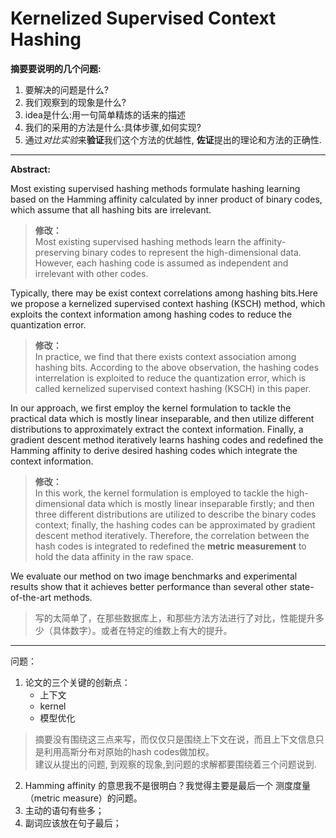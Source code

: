 <h1 id="kernelized-supervised-context-hashing">Kernelized Supervised Context Hashing</h1>
<p><strong>摘要要说明的几个问题:</strong></p>
<ol>
<li>要解决的问题是什么?</li>
<li>我们观察到的现象是什么?</li>
<li>idea是什么:用一句简单精炼的话来的描述</li>
<li>我们的采用的方法是什么:具体步骤,如何实现?</li>
<li>通过<em>对比实验</em>来<strong>验证</strong>我们这个方法的优越性, <strong>佐证</strong>提出的理论和方法的正确性.</li>
</ol>
<hr>
<p><strong>Abstract:</strong></p>
<p>Most existing supervised hashing methods formulate hashing learning based on the Hamming affinity calculated by inner product of binary codes, which assume that all hashing bits are irrelevant.</p>
<blockquote>
<p><strong>修改：</strong><br>
Most existing supervised hashing methods learn the affinity-preserving binary codes to represent the high-dimensional data. However, each hashing code is assumed as independent and irrelevant with other codes.</p>
</blockquote>
<p>Typically, there may be exist context correlations among hashing bits.Here we propose a kernelized supervised context hashing (KSCH) method, which exploits the context information among hashing codes to reduce the quantization error.</p>
<blockquote>
<p><strong>修改：</strong><br>
In practice, we find that  there  exists context association among hashing bits. According to the above observation,  the hashing codes interrelation is exploited to reduce the quantization error, which is called kernelized supervised context hashing (KSCH)  in this paper.</p>
</blockquote>
<p>In our approach, we first employ the kernel formulation to tackle the practical data which is mostly linear inseparable, and then utilize different distributions to approximately extract the context information. Finally, a gradient descent method iteratively learns hashing codes and redefined the Hamming affinity to derive desired hashing codes which integrate the context information.</p>
<blockquote>
<p><strong>修改：</strong><br>
In this work, the kernel formulation is employed to tackle the high-dimensional data which is mostly linear inseparable firstly; and then three different distributions are utilized to describe the binary codes  context;  finally, the  hashing codes can be approximated by gradient descent method iteratively.  Therefore, the correlation between the hash codes is integrated to redefined the  <strong>metric measurement</strong> to hold the data affinity in the raw space.</p>
</blockquote>
<p>We evaluate our method on two image benchmarks and experimental results show that it achieves better performance than several other state-of-the-art methods.</p>
<blockquote>
<p>写的太简单了，在那些数据库上，和那些方法方法进行了对比，性能提升多少（具体数字）。或者在特定的维数上有大的提升。</p>
</blockquote>
<hr>
<p>问题：</p>
<ol>
<li>论文的三个关键的创新点：
<ul>
<li>上下文</li>
<li>kernel</li>
<li>模型优化</li>
</ul>
</li>
</ol>
<blockquote>
<p>摘要没有围绕这三点来写，而仅仅只是围绕上下文在说，而且上下文信息只是利用高斯分布对原始的hash codes做加权。<br>
建议从提出的问题, 到观察的现象,到问题的求解都要围绕着三个问题说到.</p>
</blockquote>
<ol start="2">
<li>Hamming affinity 的意思我不是很明白？我觉得主要是最后一个 测度度量（metric measure）的问题。</li>
<li>主动的语句有些多；</li>
<li>副词应该放在句子最后；</li>
</ol>